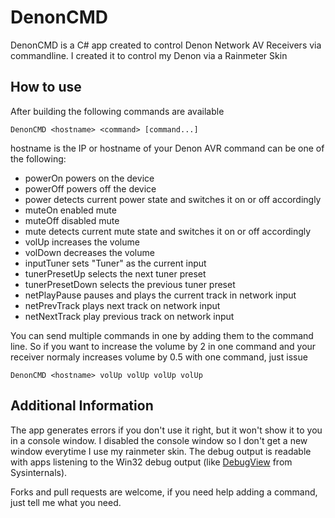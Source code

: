 DenonCMD
========

DenonCMD is a C# app created to control Denon Network AV Receivers via commandline. I created it to control my Denon via a Rainmeter Skin

How to use
----------

After building the following commands are available

    DenonCMD <hostname> <command> [command...]

hostname is the IP or hostname of your Denon AVR
command can be one of the following:

 * powerOn
   powers on the device
 * powerOff
   powers off the device
 * power
   detects current power state and switches it on or off accordingly
 * muteOn
   enabled mute
 * muteOff
   disabled mute
 * mute
   detects current mute state and switches it on or off accordingly
 * volUp
   increases the volume
 * volDown
   decreases the volume
 * inputTuner
   sets "Tuner" as the current input
 * tunerPresetUp
   selects the next tuner preset
 * tunerPresetDown
   selects the previous tuner preset
 * netPlayPause
   pauses and plays the current track in network input
 * netPrevTrack
   plays next track on network input
 * netNextTrack
   play previous track on network input

You can send multiple commands in one by adding them to the command line. So if you want to increase the volume by 2 in one command and your receiver
normaly increases volume by 0.5 with one command, just issue

    DenonCMD <hostname> volUp volUp volUp volUp

Additional Information
----------------------

The app generates errors if you don't use it right, but it won't show it to you in a console window. I disabled the console window so I don't 
get a new window everytime I use my rainmeter skin. The debug output is readable with apps listening to the Win32 debug output (like
[DebugView](http://technet.microsoft.com/en-us/sysinternals/bb896647.aspx) from Sysinternals).

Forks and pull requests are welcome, if you need help adding a command, just tell me what you need.
